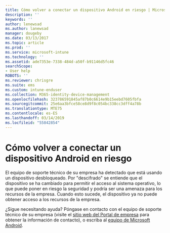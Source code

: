 ```yaml
---
title: Cómo volver a conectar un dispositivo Android en riesgo | Microsoft Docs
description: ''
keywords: ''
author: lenewsad
ms.author: lanewsad
manager: dougeby
ms.date: 03/13/2017
ms.topic: article
ms.prod: ''
ms.service: microsoft-intune
ms.technology: ''
ms.assetid: ade7353e-7338-484d-a50f-b91146d5fc46
searchScope:
- User help
ROBOTS: ''
ms.reviewer: chrisgre
ms.suite: ems
ms.custom: intune-enduser
ms.collection: M365-identity-device-management
ms.openlocfilehash: 323786591845af87b0c6614e9b15eebd7605fbfa
ms.sourcegitcommit: 25e6aa3bfce58ce8d9f8c054bc338cc3dff4a78b
ms.translationtype: MTE75
ms.contentlocale: es-ES
ms.lasthandoff: 03/14/2019
ms.locfileid: "55842854"
---
```

# <a name="how-to-reconnect-a-compromised-android-device"></a>Cómo volver a conectar un dispositivo Android en riesgo

El equipo de soporte técnico de su empresa ha detectado que está usando un dispositivo desbloqueado. Por "descifrado" se entiende que el dispositivo se ha cambiado para permitir el acceso al sistema operativo, lo que puede poner en riesgo la seguridad y podría ser una amenaza para los recursos de la empresa. Cuando esto sucede, el dispositivo ya no puede obtener acceso a los recursos de la empresa.

¿Sigue necesitando ayuda? Póngase en contacto con el equipo de soporte técnico de su empresa (visite el [sitio web del Portal de empresa](https://go.microsoft.com/fwlink/?linkid=2010980) para obtener la información de contacto), o escriba al <a href="mailto:wintunedroidfbk@microsoft.com?subject=I'm having trouble with a rooted device&body=Describe the issue you're experiencing here.">equipo de Microsoft Android</a>.
